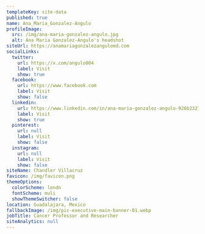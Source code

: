 ```yaml
---
templateKey: site-data
published: true
name: Ana_Maria_Gonzalez-Angulo
profileImage:
  src: /img/ana-maria-gonzalez-angulo.jpg
  alt: Ana Maria Gonzalez-Angulo's headshot
siteUrl: https://anamariagonzalezangulomd.com
socialLinks:
  twitter:
    url: https://x.com/angulo004
    label: Visit
    show: true
  facebook:
    url: https://www.facebook.com
    label: Visit
    show: false
  linkedin:
    url: https://www.linkedin.com/in/ana-maria-gonzalez-angulo-926b2327
    label: Visit
    show: true
  pinterest:
    url: null
    label: Visit
    show: false
  instagram:
    url: null
    label: Visit
    show: false
siteName: Chandler Villacruz
favicon: /img/favicon.png
themeOptions:
  colorScheme: londn
  fontScheme: muli
  showThemeSwitcher: false
location: Guadalajara, Mexico
fallbackImage: /img/pic-executive-main-banner-01.webp
jobTitle: Cancer Professor and Researcher
siteAnalytics: null
---
```

